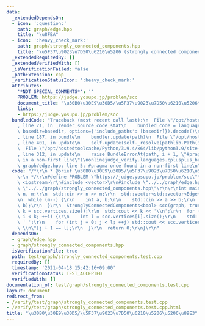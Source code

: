 ```yaml
---
data:
  _extendedDependsOn:
  - icon: ':question:'
    path: graph/edge.hpp
    title: "\u8FBA"
  - icon: ':heavy_check_mark:'
    path: graph/strongly_connected_components.hpp
    title: "\u5F37\u9023\u7D50\u6210\u5206 (strongly connected components) \u5206\u89E3"
  _extendedRequiredBy: []
  _extendedVerifiedWith: []
  _isVerificationFailed: false
  _pathExtension: cpp
  _verificationStatusIcon: ':heavy_check_mark:'
  attributes:
    '*NOT_SPECIAL_COMMENTS*': ''
    PROBLEM: https://judge.yosupo.jp/problem/scc
    document_title: "\u30B0\u30E9\u30D5/\u5F37\u9023\u7D50\u6210\u5206\u5206\u89E3"
    links:
    - https://judge.yosupo.jp/problem/scc
  bundledCode: "Traceback (most recent call last):\n  File \"/opt/hostedtoolcache/Python/3.9.4/x64/lib/python3.9/site-packages/onlinejudge_verify/documentation/build.py\"\
    , line 71, in _render_source_code_stat\n    bundled_code = language.bundle(stat.path,\
    \ basedir=basedir, options={'include_paths': [basedir]}).decode()\n  File \"/opt/hostedtoolcache/Python/3.9.4/x64/lib/python3.9/site-packages/onlinejudge_verify/languages/cplusplus.py\"\
    , line 187, in bundle\n    bundler.update(path)\n  File \"/opt/hostedtoolcache/Python/3.9.4/x64/lib/python3.9/site-packages/onlinejudge_verify/languages/cplusplus_bundle.py\"\
    , line 401, in update\n    self.update(self._resolve(pathlib.Path(included), included_from=path))\n\
    \  File \"/opt/hostedtoolcache/Python/3.9.4/x64/lib/python3.9/site-packages/onlinejudge_verify/languages/cplusplus_bundle.py\"\
    , line 312, in update\n    raise BundleErrorAt(path, i + 1, \"#pragma once found\
    \ in a non-first line\")\nonlinejudge_verify.languages.cplusplus_bundle.BundleErrorAt:\
    \ graph/edge.hpp: line 5: #pragma once found in a non-first line\n"
  code: "/*\r\n * @brief \u30B0\u30E9\u30D5/\u5F37\u9023\u7D50\u6210\u5206\u5206\u89E3\
    \r\n */\r\n#define PROBLEM \"https://judge.yosupo.jp/problem/scc\"\r\n\r\n#include\
    \ <iostream>\r\n#include <vector>\r\n#include \"../../graph/edge.hpp\"\r\n#include\
    \ \"../../graph/strongly_connected_components.hpp\"\r\n\r\nint main() {\r\n  int\
    \ n, m;\r\n  std::cin >> n >> m;\r\n  std::vector<std::vector<Edge<bool>>> graph(n);\r\
    \n  while (m--) {\r\n    int a, b;\r\n    std::cin >> a >> b;\r\n    graph[a].emplace_back(a,\
    \ b);\r\n  }\r\n  StronglyConnectedComponents<bool> scc(graph, true);\r\n  int\
    \ k = scc.vertices.size();\r\n  std::cout << k << '\\n';\r\n  for (int i = 0;\
    \ i < k; ++i) {\r\n    int l = scc.vertices[i].size();\r\n    std::cout << l <<\
    \ ' ';\r\n    for (int j = 0; j < l; ++j) std::cout << scc.vertices[i][j] << \"\
    \ \\n\"[j + 1 == l];\r\n  }\r\n  return 0;\r\n}\r\n"
  dependsOn:
  - graph/edge.hpp
  - graph/strongly_connected_components.hpp
  isVerificationFile: true
  path: test/graph/strongly_connected_components.test.cpp
  requiredBy: []
  timestamp: '2021-04-18 15:42:16+09:00'
  verificationStatus: TEST_ACCEPTED
  verifiedWith: []
documentation_of: test/graph/strongly_connected_components.test.cpp
layout: document
redirect_from:
- /verify/test/graph/strongly_connected_components.test.cpp
- /verify/test/graph/strongly_connected_components.test.cpp.html
title: "\u30B0\u30E9\u30D5/\u5F37\u9023\u7D50\u6210\u5206\u5206\u89E3"
---
```

